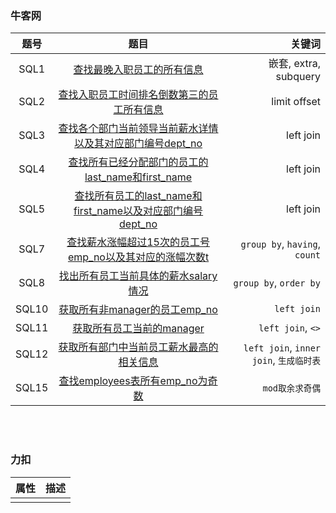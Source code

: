 ### 牛客网
| 题号 | 题目 | 关键词 |
| :---: | :---: | ---: |
|SQL1|[查找最晚入职员工的所有信息](../orm-examples/nowcoder/SQL1/tests.py#L10)| 嵌套, extra, subquery |
|SQL2|[查找入职员工时间排名倒数第三的员工所有信息](../orm-examples/nowcoder/SQL2/tests.py#L10)| limit offset |
|SQL3|[查找各个部门当前领导当前薪水详情以及其对应部门编号dept_no](../orm-examples/nowcoder/SQL3/tests.py#L8)| left join |
|SQL4|[查找所有已经分配部门的员工的last_name和first_name](../orm-examples/nowcoder/SQL4/README.md)| left join |
|SQL5|[查找所有员工的last_name和first_name以及对应部门编号dept_no](../orm-examples/nowcoder/SQL5/README.md)| left join |
|SQL7|[查找薪水涨幅超过15次的员工号emp_no以及其对应的涨幅次数t](../orm-examples/nowcoder/SQL7/tests.py#L10)| `group by`, `having`, `count` |
|SQL8|[找出所有员工当前具体的薪水salary情况](../orm-examples/nowcoder/SQL8/README.md)| `group by`, `order by` |
|SQL10|[获取所有非manager的员工emp_no](../orm-examples/nowcoder/SQL10/README.md)| `left join` |
|SQL11|[获取所有员工当前的manager](../orm-examples/nowcoder/SQL11/README.md)| `left join`, `<>` |
|SQL12|[获取所有部门中当前员工薪水最高的相关信息](../orm-examples/nowcoder/SQL12/README.md)| `left join`, `inner join`, `生成临时表` |
|SQL15|[查找employees表所有emp_no为奇数](../orm-examples/nowcoder/SQL15/README.md)| `mod取余求奇偶` |



&nbsp;  
&nbsp;   
### 力扣
| 属性 | 描述 |
|---| :---: |
|||